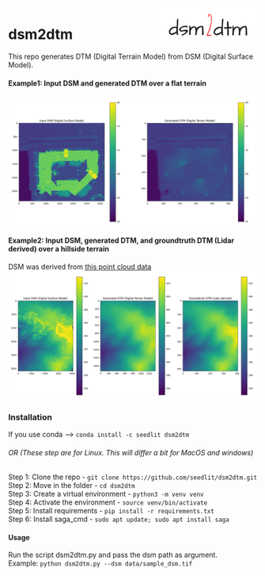 <img align="right" width = 200 height=80 src="./data/logo.png">

# dsm2dtm

This repo generates DTM (Digital Terrain Model) from DSM (Digital Surface Model).

#### Example1: Input DSM and generated DTM over a flat terrain
![example](./results/result.png)

#### Example2: Input DSM, generated DTM, and groundtruth DTM (Lidar derived) over a hillside terrain
DSM was derived from [this point cloud data](https://cloud.rockrobotic.com/share/f42b5b69-c87c-4433-94f8-4bc0d8eaee90#lidar)
![example](./results/example2_dsm2dtm_hillside.png)

### Installation
If you use conda --> `conda install -c seedlit dsm2dtm`
###### OR (These step are for Linux. This will differ a bit for MacOS and windows)
Step 1: Clone the repo - `git clone https://github.com/seedlit/dsm2dtm.git` <br/>
Step 2: Move in the folder - `cd dsm2dtm` <br/>
Step 3: Create a virtual environment - `python3 -m venv venv` <br/>
Step 4: Activate the environment - `source venv/bin/activate` <br/>
Step 5: Install requirements - `pip install -r requirements.txt` <br/>
Step 6: Install saga_cmd - `sudo apt update; sudo apt install saga` <br/>

#### Usage
Run the script dsm2dtm.py and pass the dsm path as argument. <br/>
Example: `python dsm2dtm.py --dsm data/sample_dsm.tif`

